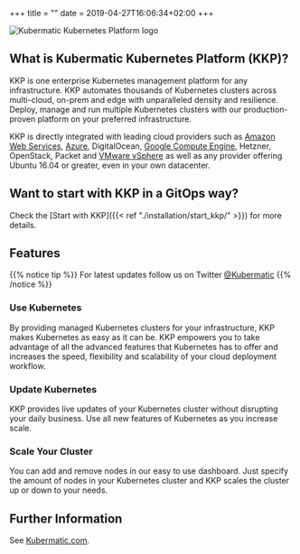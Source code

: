 +++
title = ""
date = 2019-04-27T16:06:34+02:00
+++


![Kubermatic Kubernetes Platform logo](/img/KubermaticKubernetesPlatform-logo.jpg)


## What is Kubermatic Kubernetes Platform (KKP)?

KKP is one enterprise Kubernetes management platform for any infrastructure. KKP automates thousands of Kubernetes clusters across multi-cloud, on-prem and edge with unparalleled density and resilience. Deploy, manage and run multiple Kubernetes clusters with our production-proven platform on your preferred infrastructure.

KKP is directly integrated with leading cloud providers such as [Amazon Web Services](https://docs.kubermatic.com/kubermatic/v2.19/architecture/requirements/support_policy/provider_support_matrix/aws/aws/), [Azure](https://docs.kubermatic.com/kubermatic/v2.19/architecture/requirements/support_policy/provider_support_matrix/azure/azure/), DigitalOcean, [Google Compute Engine](https://docs.kubermatic.com/kubermatic/v2.19/architecture/requirements/support_policy/provider_support_matrix/google_cloud/gcp/), Hetzner, OpenStack, Packet and [VMware vSphere](https://docs.kubermatic.com/kubermatic/v2.19/architecture/requirements/support_policy/provider_support_matrix/vsphere/vsphere/) as well as any provider offering Ubuntu 16.04 or greater, even in your own datacenter.

## Want to start with KKP in a GitOps way?
Check the [Start with KKP]({{< ref "./installation/start_kkp/" >}}) for more details.

## Features

{{% notice tip %}}
For latest updates follow us on Twitter [@Kubermatic](https://twitter.com/Kubermatic)
{{% /notice %}}

### Use Kubernetes

By providing managed Kubernetes clusters for your infrastructure, KKP makes Kubernetes as easy as it can be. KKP empowers you to take advantage of all the advanced features that Kubernetes has to offer and increases the speed, flexibility and scalability of your cloud deployment workflow.

### Update Kubernetes

KKP provides live updates of your Kubernetes cluster without disrupting your daily business. Use all new features of Kubernetes as you increase scale.

### Scale Your Cluster

You can add and remove nodes in our easy to use dashboard. Just specify the amount of nodes in your Kubernetes cluster and KKP scales the cluster up or down to your needs.

## Further Information

See [Kubermatic.com](https://www.kubermatic.com/).
